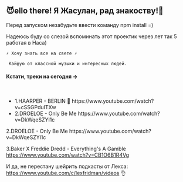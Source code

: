 <h2>😈ello there! Я Жасулан, рад знакоству!👋</h2> 

Перед запуском незабудьте ввести команду npm install =)


Надеюсь буду со слезой вспоминать этот проектик через лет так 5 работая в Наса)

    ⚡ Хочу знать все на свете ⚡

     Кайфую от классной музыки и интересных людей. 
     
<h4>Кстати, треки на сегодня -></h4>
<br>
<ul>
    <li>1.HAARPER - BERLIN 🙉    https://www.youtube.com/watch?v=cSSGPduITXw </li>
    <li>2.DROELOE - Only Be Me    https://www.youtube.com/watch?v=DkWqeSZYl1c </li>
</ul>
2.DROELOE - Only Be Me    https://www.youtube.com/watch?v=DkWqeSZYl1c

3.Baker X Freddie Dredd - Everything's A Gamble https://www.youtube.com/watch?v=CB1O6B1R4Vg
                            
И да, не перестану шейрить подкасты от Лекса: https://www.youtube.com/c/lexfridman/videos 👌
